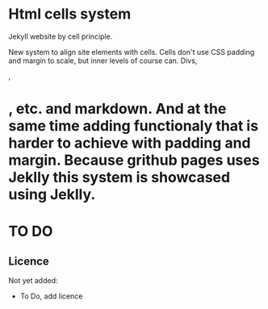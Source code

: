 # Html cells system

Jekyll website by cell principle.

 New system to align site elements with cells.
 Cells don't use CSS padding and margin to scale, but inner levels of course can.
 Divs, <p>, <h1>, etc. and markdown.
 And at the same time adding functionaly that is harder to achieve with padding and margin.
 Because grithub pages uses Jeklly this system is showcased using 
 Jeklly.

# TO DO

 ## Licence
 
 Not yet added: 
 
 - To Do, add licence
